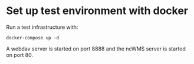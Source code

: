 # Set up test environment with docker
Run a test infrastructure with:

```
docker-compose up -d
```

A webdav server is started on port 8888 and the ncWMS server is started on port 80.
